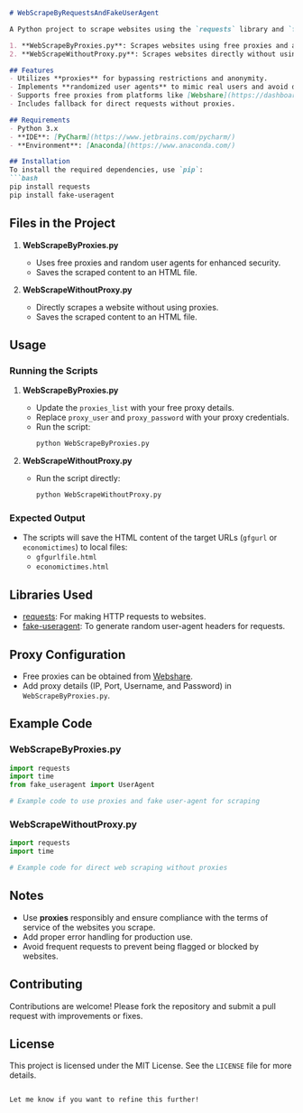 ```markdown
# WebScrapeByRequestsAndFakeUserAgent

A Python project to scrape websites using the `requests` library and `fake-useragent` for enhanced security. This project includes two scripts:

1. **WebScrapeByProxies.py**: Scrapes websites using free proxies and authenticated requests.
2. **WebScrapeWithoutProxy.py**: Scrapes websites directly without using proxies.

## Features
- Utilizes **proxies** for bypassing restrictions and anonymity.
- Implements **randomized user agents** to mimic real users and avoid detection.
- Supports free proxies from platforms like [Webshare](https://dashboard.webshare.io/).
- Includes fallback for direct requests without proxies.

## Requirements
- Python 3.x
- **IDE**: [PyCharm](https://www.jetbrains.com/pycharm/)
- **Environment**: [Anaconda](https://www.anaconda.com/)

## Installation
To install the required dependencies, use `pip`:
```bash
pip install requests
pip install fake-useragent
```

## Files in the Project
1. **WebScrapeByProxies.py**
   - Uses free proxies and random user agents for enhanced security.
   - Saves the scraped content to an HTML file.

2. **WebScrapeWithoutProxy.py**
   - Directly scrapes a website without using proxies.
   - Saves the scraped content to an HTML file.

## Usage
### Running the Scripts
1. **WebScrapeByProxies.py**
   - Update the `proxies_list` with your free proxy details.
   - Replace `proxy_user` and `proxy_password` with your proxy credentials.
   - Run the script:
     ```bash
     python WebScrapeByProxies.py
     ```

2. **WebScrapeWithoutProxy.py**
   - Run the script directly:
     ```bash
     python WebScrapeWithoutProxy.py
     ```

### Expected Output
- The scripts will save the HTML content of the target URLs (`gfgurl` or `economictimes`) to local files:
  - `gfgurlfile.html`
  - `economictimes.html`

## Libraries Used
- [requests](https://pypi.org/project/requests/): For making HTTP requests to websites.
- [fake-useragent](https://pypi.org/project/fake-useragent/): To generate random user-agent headers for requests.

## Proxy Configuration
- Free proxies can be obtained from [Webshare](https://dashboard.webshare.io/).
- Add proxy details (IP, Port, Username, and Password) in `WebScrapeByProxies.py`.

## Example Code

### WebScrapeByProxies.py
```python
import requests
import time
from fake_useragent import UserAgent

# Example code to use proxies and fake user-agent for scraping
```

### WebScrapeWithoutProxy.py
```python
import requests
import time

# Example code for direct web scraping without proxies
```

## Notes
- Use **proxies** responsibly and ensure compliance with the terms of service of the websites you scrape.
- Add proper error handling for production use.
- Avoid frequent requests to prevent being flagged or blocked by websites.

## Contributing
Contributions are welcome! Please fork the repository and submit a pull request with improvements or fixes.

## License
This project is licensed under the MIT License. See the `LICENSE` file for more details.
```

Let me know if you want to refine this further!